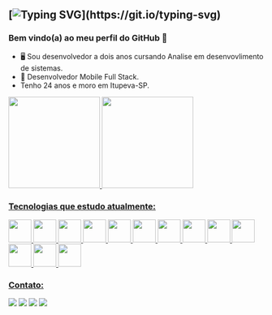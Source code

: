 ## [![Typing SVG](https://readme-typing-svg.demolab.com?font=Fira+Code&pause=1000&width=435&lines=Ol%C3%A1%2C+me+chamo+Thiago+Abreu!)](https://git.io/typing-svg)
### Bem vindo(a) ao meu perfil do GitHub 👋

- 🖥 Sou desenvolvedor a dois anos cursando Analise em desenvovlimento de sistemas.
- 🚀 Desenvolvedor Mobile Full Stack.
- Tenho 24 anos e moro em Itupeva-SP.

<div>
<a href="https://github.com/ThiagoAbreu01">
<img height="180em" src="https://github-readme-stats.vercel.app/api/top-langs/?username=ThiagoAbreu01&layout=compact&langs_count=7&theme=dracula"/>
<img height="180em" src="https://github-readme-stats.vercel.app/api?username=ThiagoAbreu01&show_icons=true&theme=dracula&include_all_commits=true&count_private=true"/>
</div>

### Tecnologias que estudo atualmente:

<div>
<img height="45px" src="https://cdn.jsdelivr.net/gh/devicons/devicon/icons/html5/html5-original.svg" />
<img height="45px" src="https://cdn.jsdelivr.net/gh/devicons/devicon/icons/css3/css3-original.svg" />
<img height="45px" src="https://cdn.jsdelivr.net/gh/devicons/devicon/icons/javascript/javascript-original.svg" />
<img height="45px" src="https://cdn.jsdelivr.net/gh/devicons/devicon/icons/typescript/typescript-original.svg" />
<img height="45px" src="https://cdn.jsdelivr.net/gh/devicons/devicon/icons/react/react-original.svg" />
<img height="45px" src="https://cdn.jsdelivr.net/gh/devicons/devicon/icons/vuejs/vuejs-original.svg" />
<img height="45px" src="https://cdn.jsdelivr.net/gh/devicons/devicon/icons/nextjs/nextjs-original.svg" />
<img height="45px" src="https://cdn.jsdelivr.net/gh/devicons/devicon/icons/nodejs/nodejs-original.svg" />  
<img height="45px" src="https://cdn.jsdelivr.net/gh/devicons/devicon@latest/icons/nestjs/nestjs-original.svg" />
<img height="45px" src="https://cdn-icons-png.flaticon.com/512/2906/2906274.png" />
<img height="45px" src="https://cdn.jsdelivr.net/gh/devicons/devicon/icons/docker/docker-original.svg" />
<img height="45px" src="https://cdn.jsdelivr.net/gh/devicons/devicon@latest/icons/dart/dart-original.svg" />
<img height="45px" src="https://cdn.jsdelivr.net/gh/devicons/devicon@latest/icons/flutter/flutter-original.svg" />
</div>
  
### Contato:

<div>
<a href = "mailto:thiagoabreuxd@gmail.com"><img src="https://img.shields.io/badge/Gmail-D14836?style=for-the-badge&logo=gmail&logoColor=white" target="_blank"></a>
<a href="https://www.linkedin.com/in/thiago-abreu-76a9a8200/" target="_blank"><img src="https://img.shields.io/badge/-LinkedIn-%230077B5?style=for-the-badge&logo=linkedin&logoColor=white" target="_blank"></a> <a href="https://api.whatsapp.com/send?phone=5511972783009" target="_blank"><img src="https://img.shields.io/badge/WhatsApp-25D366?style=for-the-badge&logo=whatsapp&logoColor=white" target="_blank"></a>
<a href="https://www.instagram.com/thiago_abreuxd/" target="_blank"><img src="https://img.shields.io/badge/Instagram-E4405F?style=for-the-badge&logo=instagram&logoColor=white" target="_blank"></a>  
</div>
